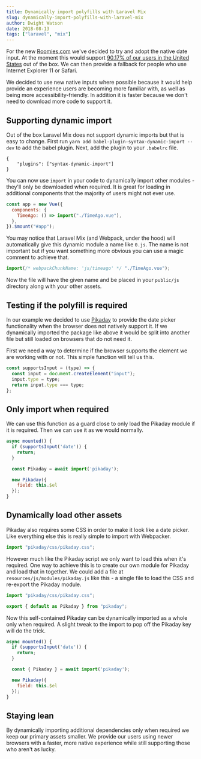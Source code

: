 ```yaml
---
title: Dynamically import polyfills with Laravel Mix
slug: dynamically-import-polyfills-with-laravel-mix
author: Dwight Watson
date: 2018-08-13
tags: ["laravel", "mix"]
---
```


For the new [Roomies.com](https://www.roomies.com) we've decided to try and adopt the native date input. At the moment this would support [90.17% of our users in the United States](https://caniuse.com/#feat=input-datetime) out of the box. We can then provide a fallback for people who use Internet Explorer 11 or Safari.

We decided to use new native inputs where possible because it would help provide an experience users are becoming more familiar with, as well as being more accessibility-friendly. In addition it is faster because we don't need to download more code to support it.

## Supporting dynamic import

Out of the box Laravel Mix does not support dynamic imports but that is easy to change. First run `yarn add babel-plugin-syntax-dynamic-import --dev` to add the babel plugin. Next, add the plugin to your `.babelrc` file.

```shell
{
    "plugins": ["syntax-dynamic-import"]
}
```

You can now use `import` in your code to dynamically import other modules - they'll only be downloaded when required. It is great for loading in additional components that the majority of users might not ever use.

```javascript
const app = new Vue({
  components: {
    TimeAgo: () => import("./TimeAgo.vue"),
  },
}).$mount("#app");
```

You may notice that Laravel Mix (and Webpack, under the hood) will automatically give this dynamic module a name like `0.js`. The name is not important but if you want something more obvious you can use a magic comment to achieve that.

```javascript
import(/* webpackChunkName: 'js/timeago' */ "./TimeAgo.vue");
```

Now the file will have the given name and be placed in your `public/js` directory along with your other assets.

## Testing if the polyfill is required

In our example we decided to use [Pikaday](https://github.com/dbushell/Pikaday) to provide the date picker functionality when the browser does not natively support it. If we dynamically imported the package like above it would be split into another file but still loaded on browsers that do not need it.

First we need a way to determine if the browser supports the element we are working with or not. This simple function will tell us this.

```javascript
const supportsInput = (type) => {
  const input = document.createElement("input");
  input.type = type;
  return input.type === type;
};
```

## Only import when required

We can use this function as a guard close to only load the Pikaday module if it is required. Then we can use it as we would normally.

```javascript
async mounted() {
  if (supportsInput('date')) {
    return;
  }

  const Pikaday = await import('pikaday');

  new Pikaday({
    field: this.$el
  });
}
```

## Dynamically load other assets

Pikaday also requires some CSS in order to make it look like a date picker. Like everything else this is really simple to import with Webpacker.

```javascript
import "pikaday/css/pikaday.css";
```

However much like the Pikaday script we only want to load this when it's required. One way to achieve this is to create our own module for Pikaday and load that in together. We could add a file at `resources/js/modules/pikaday.js` like this - a single file to load the CSS and re-export the Pikaday module.

```javascript
import "pikaday/css/pikaday.css";

export { default as Pikaday } from "pikaday";
```

Now this self-contained Pikaday can be dynamically imported as a whole only when required. A slight tweak to the import to pop off the Pikaday key will do the trick.

```javascript
async mounted() {
  if (supportsInput('date')) {
    return;
  }

  const { Pikaday } = await import('pikaday');

  new Pikaday({
    field: this.$el
  });
}
```

## Staying lean

By dynamically importing additional dependencies only when required we keep our primary assets smaller. We provide our users using newer browsers with a faster, more native experience while still supporting those who aren't as lucky.
